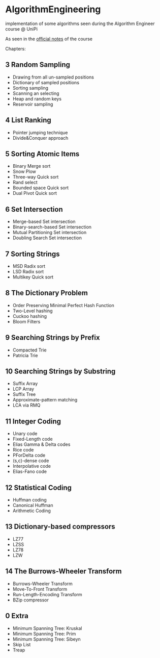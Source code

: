 # AlgorithmEngineering
implementation of some algorithms seen during the Algorithm Engineer course @ UniPi

As seen in the [official notes](http://didawiki.di.unipi.it/lib/exe/fetch.php/magistraleinformaticanetworking/ae/ae2017/main_2.pdf) of the course

Chapters:

3 Random Sampling
------------------

- Drawing from all un-sampled positions
- Dictionary of sampled positions
- Sorting sampling
- Scanning an selecting
- Heap and random keys
- Reservoir sampling

4 List Ranking
------------------
 
- Pointer jumping technique
- Divide&Conquer approach

5 Sorting Atomic Items
------------------
 
- Binary Merge sort
- Snow Plow
- Three-way Quick sort
- Rand select
- Bounded space Quick sort
- Dual Pivot Quick sort

6 Set Intersection
------------------
 
- Merge-based Set intersection
- Binary-search-based Set intersection
- Mutual Partitioning Set intersection
- Doubling Search Set intersection

7 Sorting Strings
------------------
 
- MSD Radix sort
- LSD Radix sort
- Multikey Quick sort

8 The Dictionary Problem
------------------
 
- Order Preserving Minimal Perfect Hash Function
- Two-Level hashing 
- Cuckoo hashing
- Bloom Filters

9 Searching Strings by Prefix
------------------
 
- Compacted Trie
- Patricia Trie 

10 Searching Strings by Substring
------------------
 
- Suffix Array 
- LCP Array 
- Suffix Tree
- Approximate-pattern matching
- LCA via RMQ

11 Integer Coding
------------------
 
- Unary code
- Fixed-Length code
- Elias Gamma & Delta codes
- Rice code
- PForDelta code
- (s,c)-dense code
- Interpolative code
- Elias-Fano code

12 Statistical Coding
------------------
 
- Huffman coding
- Canonical Huffman
- Arithmetic Coding

13 Dictionary-based compressors
------------------
 
- LZ77
- LZSS
- LZ78
- LZW

14 The Burrows-Wheeler Transform
------------------
 
- Burrows-Wheeler Transform
- Move-To-Front Transform
- Run-Length-Encoding Transform
- BZip compressor

0 Extra
------------------
 
- Minimum Spanning Tree: Kruskal
- Minimum Spanning Tree: Prim
- Minimum Spanning Tree: Sibeyn
- Skip List
- Treap

